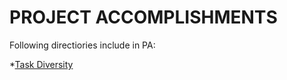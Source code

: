# **PROJECT ACCOMPLISHMENTS**

Following directiories include in PA:

*[Task Diversity](https://github.com/maryammurtazamughal/PA/tree/main/TaskDiversity)
      
      
      
